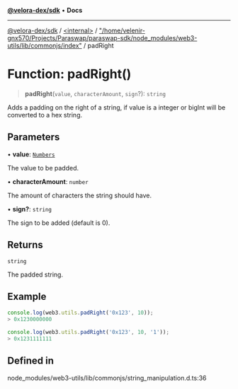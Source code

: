 [**@velora-dex/sdk**](../../../../README.md) • **Docs**

***

[@velora-dex/sdk](../../../../globals.md) / [\<internal\>](../../../README.md) / ["/home/velenir-gnx570/Projects/Paraswap/paraswap-sdk/node\_modules/web3-utils/lib/commonjs/index"](../README.md) / padRight

# Function: padRight()

> **padRight**(`value`, `characterAmount`, `sign`?): `string`

Adds a padding on the right of a string, if value is a integer or bigInt will be converted to a hex string.

## Parameters

• **value**: [`Numbers`](../../../type-aliases/Numbers.md)

The value to be padded.

• **characterAmount**: `number`

The amount of characters the string should have.

• **sign?**: `string`

The sign to be added (default is 0).

## Returns

`string`

The padded string.

## Example

```ts
console.log(web3.utils.padRight('0x123', 10));
> 0x1230000000

console.log(web3.utils.padRight('0x123', 10, '1'));
> 0x1231111111
```

## Defined in

node\_modules/web3-utils/lib/commonjs/string\_manipulation.d.ts:36
